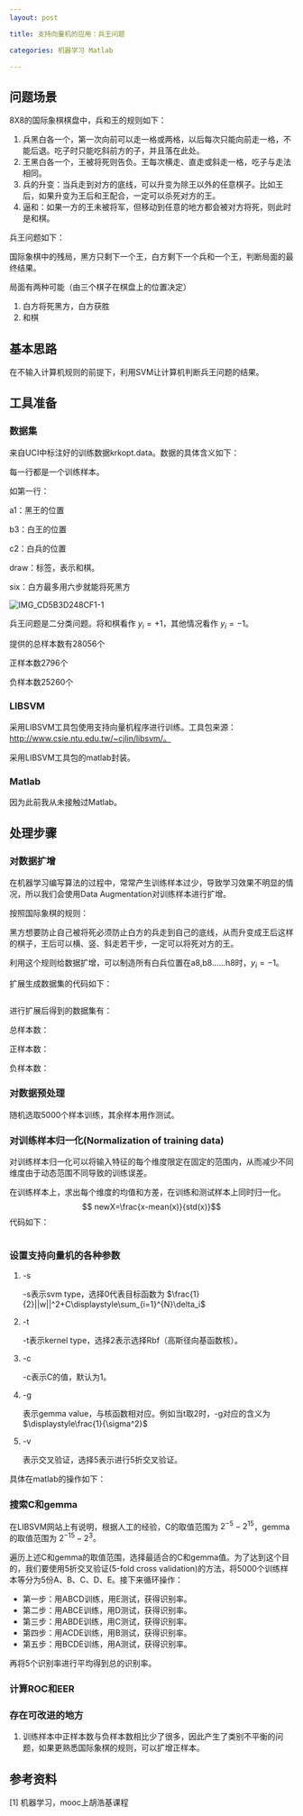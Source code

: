 ```yaml
---
layout: post

title: 支持向量机的应用：兵王问题

categories: 机器学习 Matlab

---
```


## 问题场景

8X8的国际象棋棋盘中，兵和王的规则如下：

1. 兵黑白各一个，第一次向前可以走一格或两格，以后每次只能向前走一格，不能后退。吃子时只能吃斜前方的子，并且落在此处。
2. 王黑白各一个，王被将死则告负。王每次横走、直走或斜走一格，吃子与走法相同。
3. 兵的升变：当兵走到对方的底线，可以升变为除王以外的任意棋子。比如王后，如果升变为王后和王配合，一定可以杀死对方的王。
4. 逼和：如果一方的王未被将军，但移动到任意的地方都会被对方将死，则此时是和棋。

兵王问题如下：

国际象棋中的残局，黑方只剩下一个王，白方剩下一个兵和一个王，判断局面的最终结果。

局面有两种可能（由三个棋子在棋盘上的位置决定）

1. 白方将死黑方，白方获胜
2. 和棋

## 基本思路

在不输入计算机规则的前提下，利用SVM让计算机判断兵王问题的结果。

## 工具准备

### 数据集

来自UCI中标注好的训练数据krkopt.data。数据的具体含义如下：

每一行都是一个训练样本。

如第一行：

a1：黑王的位置

b3：白王的位置

c2：白兵的位置

draw：标签，表示和棋。

six：白方最多用六步就能将死黑方

![IMG_CD5B3D248CF1-1](/Users/alexandreaswiftie/Downloads/IMG_CD5B3D248CF1-1.jpeg)

兵王问题是二分类问题。将和棋看作 $y_i=+1$，其他情况看作 $y_i=-1$。

提供的总样本数有28056个

正样本数2796个

负样本数25260个

### LIBSVM

采用LIBSVM工具包使用支持向量机程序进行训练。工具包来源：http://www.csie.ntu.edu.tw/~cjlin/libsvm/。

采用LIBSVM工具包的matlab封装。

### Matlab

因为此前我从未接触过Matlab。

## 处理步骤

### 对数据扩增

在机器学习编写算法的过程中，常常产生训练样本过少，导致学习效果不明显的情况，所以我们会使用Data Augmentation对训练样本进行扩增。

按照国际象棋的规则：

黑方想要防止自己被将死必须防止白方的兵走到自己的底线，从而升变成王后这样的棋子，王后可以横、竖、斜走若干步，一定可以将死对方的王。

利用这个规则给数据扩增，可以制造所有白兵位置在a8,b8......h8时，$y_i=-1$。

扩展生成数据集的代码如下：

```python

```

进行扩展后得到的数据集有：

总样本数：

正样本数：

负样本数：

### 对数据预处理

随机选取5000个样本训练，其余样本用作测试。

### 对训练样本归一化(Normalization of training data)

对训练样本归一化可以将输入特征的每个维度限定在固定的范围内，从而减少不同维度由于动态范围不同导致的训练误差。

在训练样本上，求出每个维度的均值和方差，在训练和测试样本上同时归一化。							
$$
newX=\frac{x-mean(x)}{std(x)}​
$$
代码如下：

```python

```

### 设置支持向量机的各种参数

1. -s

   -s表示svm type，选择0代表目标函数为 $\frac{1}{2}||w||^2+C\displaystyle\sum_{i=1}^{N}\delta_i$

2. -t

   -t表示kernel type，选择2表示选择Rbf（高斯径向基函数核）。

3. -c

   -c表示C的值，默认为1。

4. -g

   表示gemma value，与核函数相对应。例如当t取2时，-g对应的含义为 $\displaystyle\frac{1}{\sigma^2}$

5. -v

   表示交叉验证，选择5表示进行5折交叉验证。

具体在matlab的操作如下：

### 搜索C和gemma

在LIBSVM网站上有说明，根据人工的经验，C的取值范围为 $2^{-5}-2^{15}$，gemma的取值范围为 $2^{-15}-2^{3}$。

遍历上述C和gemma的取值范围，选择最适合的C和gemma值。为了达到这个目的，我们要使用5折交叉验证(5-fold cross validation)的方法，将5000个训练样本等分为5份A、B、C、D、E。接下来循环操作：

- 第一步：用ABCD训练，用E测试，获得识别率。
- 第二步：用ABCE训练，用D测试，获得识别率。
- 第三步：用ABDE训练，用C测试，获得识别率。
- 第四步：用ACDE训练，用B测试，获得识别率。
- 第五步：用BCDE训练，用A测试，获得识别率。

再将5个识别率进行平均得到总的识别率。

### 计算ROC和EER

### 存在可改进的地方

1. 训练样本中正样本数与负样本数相比少了很多，因此产生了类别不平衡的问题，如果更熟悉国际象棋的规则，可以扩增正样本。

## 参考资料

[1] 机器学习，mooc上胡浩基课程